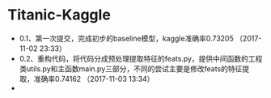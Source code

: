 # Titanic-Kaggle
- 0.1、第一次提交，完成初步的baseline模型，kaggle准确率0.73205    （2017-11-02  23:33）    
- 0.2、重构代码，将代码分成预处理提取特征的feats.py，提供中间函数的工程类utils.py和主函数main.py三部分，不同的尝试主要是修改feats的特征提取，准确率0.74162    （2017-11-03  13:34）    
- 